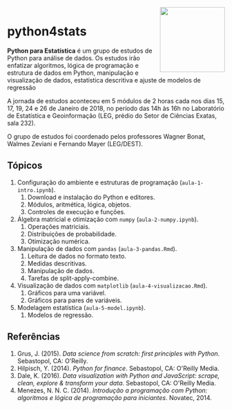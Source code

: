 <img src="http://iconshow.me/media/images/System/plex-icons/png/Other/256/python.png" width="150px" align="right" display="block">

# python4stats

**Python para Estatística** é um grupo de estudos de Python para análise
de dados.  Os estudos irão enfatizar algoritmos, lógica de programação e
estrutura de dados em Python, manipulação e visualização de dados,
estatística descritiva e ajuste de modelos de regressão

A jornada de estudos aconteceu em 5 módulos de 2 horas cada nos dias
15, 17, 19, 24 e 26 de Janeiro de 2018, no período das 14h às 16h no
Laboratório de Estatística e Geoinformação (LEG, prédio do Setor de
Ciências Exatas, sala 232).

O grupo de estudos foi coordenado pelos professores Wagner Bonat,
Walmes Zeviani e Fernando Mayer (LEG/DEST).

## Tópicos

  1. Configuração do ambiente e estruturas de programação
     (`aula-1-intro.ipynb`).
     1. Download e instalação do Python e editores.
     2. Módulos, aritmética, lógica, objetos.
     3. Controles de execução e funções.
  2. Álgebra matricial e otimização com `numpy` (`aula-2-numpy.ipynb`).
     1. Operações matriciais.
     2. Distribuições de probabilidade.
     3. Otimização numérica.
  3. Manipulação de dados com `pandas` (`aula-3-pandas.Rmd`).
     1. Leitura de dados no formato texto.
     2. Medidas descritivas.
     3. Manipulação de dados.
     4. Tarefas de split-apply-combine.
  4. Visualização de dados com `matplotlib` (`aula-4-visualizacao.Rmd`).
     1. Gráficos para uma variável.
     2. Gráficos para pares de variáveis.
  5. Modelagem estatística (`aula-5-model.ipynb`).
     1. Modelos de regressão.

## Referências

  1. Grus, J. (2015). *Data science from scratch: first principles with
     Python*. Sebastopol, CA: O'Reilly.
  2. Hilpisch, Y. (2014). *Python for finance*. Sebastopol, CA: O'Reilly
     Media.
  3. Dale, K. (2016). *Data visualization with Python and JavaScript:
     scrape, clean, explore & transform your data*. Sebastopol, CA:
     O'Reilly Media.
  4. Menezes, N. N. C. (2014). *Introdução a programação com Python:
     algoritmos e lógica de programação para iniciantes*. Novatec, 2014.
